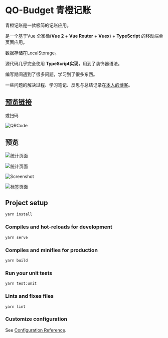 # QO-Budget 青橙记账
青橙记账是一款极简的记账应用。

是一个基于Vue 全家桶(**Vue 2** + **Vue Router** + **Vuex**) + **TypeScript** 的移动端单页面应用。

数据存储在LocalStorage。

源代码几乎完全使用 **TypeScript实现**，用到了装饰器语法。

编写期间遇到了很多问题，学习到了很多东西。

一些问题的解决过程、学习笔记、反思与总结记录在[本人的博客](https://www.yuque.com/icynescafe/kf5gqy)。

## [预览链接](https://nestlecafe.github.io/QOBudge-website/)

或扫码

![QRCode](https://i.loli.net/2021/07/05/D41oJqUO8aSWn69.png)



## 预览

![统计页面](https://i.loli.net/2021/07/12/7Q2whWLGDdFinAM.jpg)

![统计页面](https://i.loli.net/2021/07/12/QYzIWujgMH7qXnZ.jpg)

![Screenshot](https://i.loli.net/2021/07/12/98uMvNA3tcyBwlC.jpg)

![标签页面](https://i.loli.net/2021/07/12/6gcl2PNH9rD4F8p.jpg)

## Project setup

```
yarn install
```

### Compiles and hot-reloads for development
```
yarn serve
```

### Compiles and minifies for production
```
yarn build
```

### Run your unit tests
```
yarn test:unit
```

### Lints and fixes files
```
yarn lint
```

### Customize configuration
See [Configuration Reference](https://cli.vuejs.org/config/).
